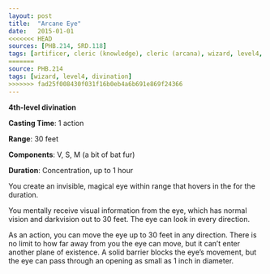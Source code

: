 ```yaml
---
layout: post
title:  "Arcane Eye"
date:   2015-01-01
<<<<<<< HEAD
sources: [PHB.214, SRD.118]
tags: [artificer, cleric (knowledge), cleric (arcana), wizard, level4, divination]
=======
source: PHB.214
tags: [wizard, level4, divination]
>>>>>>> fad25f008430f031f16b0eb4a6b691e869f24366
---
```


**4th-level divination**

**Casting Time**: 1 action

**Range**: 30 feet

**Components**: V, S, M (a bit of bat fur)

**Duration**: Concentration, up to 1 hour

You create an invisible, magical eye within range that hovers in the for the duration.

You mentally receive visual information from the eye, which has normal vision and darkvision out to 30 feet. The eye can look in every direction.

As an action, you can move the eye up to 30 feet in any direction. There is no limit to how far away from you the eye can move, but it can’t enter another plane of existence. A solid barrier blocks the eye’s movement, but the eye can pass through an opening as small as 1 inch in diameter.
